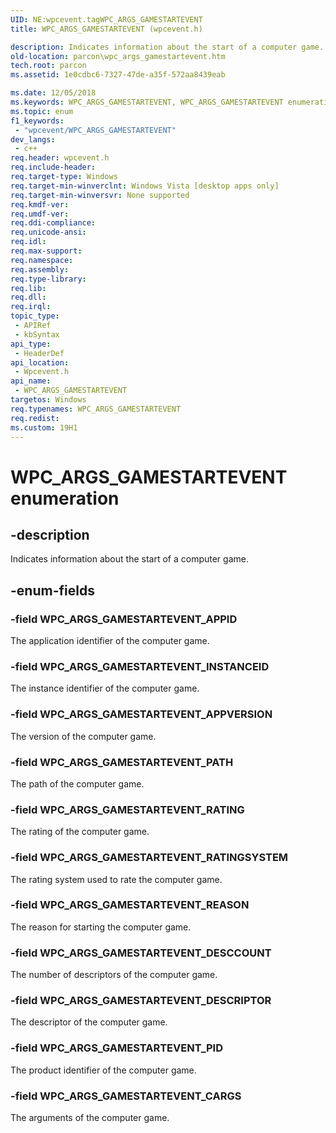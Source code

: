 ```yaml
---
UID: NE:wpcevent.tagWPC_ARGS_GAMESTARTEVENT
title: WPC_ARGS_GAMESTARTEVENT (wpcevent.h)

description: Indicates information about the start of a computer game.
old-location: parcon\wpc_args_gamestartevent.htm
tech.root: parcon
ms.assetid: 1e0cdbc6-7327-47de-a35f-572aa8439eab

ms.date: 12/05/2018
ms.keywords: WPC_ARGS_GAMESTARTEVENT, WPC_ARGS_GAMESTARTEVENT enumeration, WPC_ARGS_GAMESTARTEVENT_APPID, WPC_ARGS_GAMESTARTEVENT_APPVERSION, WPC_ARGS_GAMESTARTEVENT_CARGS, WPC_ARGS_GAMESTARTEVENT_DESCCOUNT, WPC_ARGS_GAMESTARTEVENT_DESCRIPTOR, WPC_ARGS_GAMESTARTEVENT_INSTANCEID, WPC_ARGS_GAMESTARTEVENT_PATH, WPC_ARGS_GAMESTARTEVENT_PID, WPC_ARGS_GAMESTARTEVENT_RATING, WPC_ARGS_GAMESTARTEVENT_RATINGSYSTEM, WPC_ARGS_GAMESTARTEVENT_REASON, parcon.wpc_args_gamestartevent, wpcevent/WPC_ARGS_GAMESTARTEVENT, wpcevent/WPC_ARGS_GAMESTARTEVENT_APPID, wpcevent/WPC_ARGS_GAMESTARTEVENT_APPVERSION, wpcevent/WPC_ARGS_GAMESTARTEVENT_CARGS, wpcevent/WPC_ARGS_GAMESTARTEVENT_DESCCOUNT, wpcevent/WPC_ARGS_GAMESTARTEVENT_DESCRIPTOR, wpcevent/WPC_ARGS_GAMESTARTEVENT_INSTANCEID, wpcevent/WPC_ARGS_GAMESTARTEVENT_PATH, wpcevent/WPC_ARGS_GAMESTARTEVENT_PID, wpcevent/WPC_ARGS_GAMESTARTEVENT_RATING, wpcevent/WPC_ARGS_GAMESTARTEVENT_RATINGSYSTEM, wpcevent/WPC_ARGS_GAMESTARTEVENT_REASON
ms.topic: enum
f1_keywords: 
 - "wpcevent/WPC_ARGS_GAMESTARTEVENT"
dev_langs:
 - c++
req.header: wpcevent.h
req.include-header: 
req.target-type: Windows
req.target-min-winverclnt: Windows Vista [desktop apps only]
req.target-min-winversvr: None supported
req.kmdf-ver: 
req.umdf-ver: 
req.ddi-compliance: 
req.unicode-ansi: 
req.idl: 
req.max-support: 
req.namespace: 
req.assembly: 
req.type-library: 
req.lib: 
req.dll: 
req.irql: 
topic_type:
 - APIRef
 - kbSyntax
api_type:
 - HeaderDef
api_location:
 - Wpcevent.h
api_name:
 - WPC_ARGS_GAMESTARTEVENT
targetos: Windows
req.typenames: WPC_ARGS_GAMESTARTEVENT
req.redist: 
ms.custom: 19H1
---
```


# WPC_ARGS_GAMESTARTEVENT enumeration


## -description


Indicates information about the start of a computer game.


## -enum-fields




### -field WPC_ARGS_GAMESTARTEVENT_APPID

The application identifier of the computer game.


### -field WPC_ARGS_GAMESTARTEVENT_INSTANCEID

The instance identifier of the computer game.


### -field WPC_ARGS_GAMESTARTEVENT_APPVERSION

The version of the computer game.


### -field WPC_ARGS_GAMESTARTEVENT_PATH

The path of the computer game.


### -field WPC_ARGS_GAMESTARTEVENT_RATING

The rating of the computer game.


### -field WPC_ARGS_GAMESTARTEVENT_RATINGSYSTEM

The rating system used to rate the computer game.


### -field WPC_ARGS_GAMESTARTEVENT_REASON

The reason for starting the computer game.


### -field WPC_ARGS_GAMESTARTEVENT_DESCCOUNT

The number of descriptors of the computer game.


### -field WPC_ARGS_GAMESTARTEVENT_DESCRIPTOR

The descriptor of the computer game.


### -field WPC_ARGS_GAMESTARTEVENT_PID

The product identifier of the computer game.


### -field WPC_ARGS_GAMESTARTEVENT_CARGS

The arguments of the computer game.


